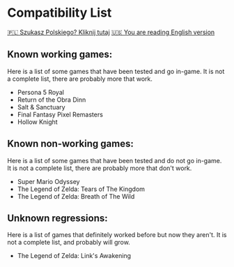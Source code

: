 # Compatibility List

[🇵🇱 Szukasz Polskiego? Kliknij tutaj](Compatibility_pl_PL.md) [🇺🇸 You are reading English version](Compatibility.md)

## Known working games: 
Here is a list of some games that have been tested and go in-game. It is not a complete list, there are probably more that work.

- Persona 5 Royal
- Return of the Obra Dinn
- Salt & Sanctuary
- Final Fantasy Pixel Remasters
- Hollow Knight
## Known non-working games:
Here is a list of some games that have been tested and do not go in-game. It is not a complete list, there are probably more that don't work.

- Super Mario Odyssey
- The Legend of Zelda: Tears of The Kingdom
- The Legend of Zelda: Breath of The Wild

## Unknown regressions:
Here is a list of games that definitely worked before but now they aren't. It is not a complete list, and probably will grow.

- The Legend of Zelda: Link's Awakening
